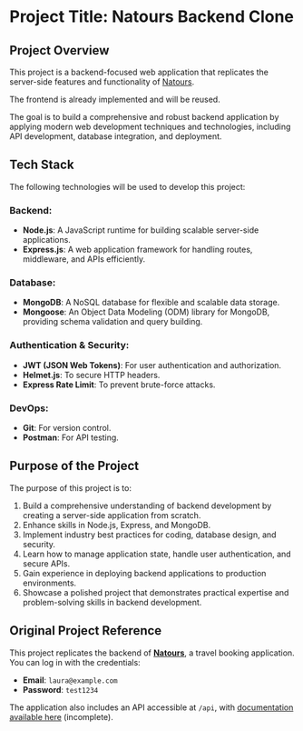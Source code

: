 # Project Title: Natours Backend Clone

## Project Overview
This project is a backend-focused web application that replicates the server-side features and functionality of [Natours](https://www.natours.dev/).

The frontend is already implemented and will be reused.

The goal is to build a comprehensive and robust backend application by applying modern web development techniques and technologies, including API development, database integration, and deployment.

## Tech Stack
The following technologies will be used to develop this project:

### Backend:
- **Node.js**: A JavaScript runtime for building scalable server-side applications.
- **Express.js**: A web application framework for handling routes, middleware, and APIs efficiently.

### Database:
- **MongoDB**: A NoSQL database for flexible and scalable data storage.
- **Mongoose**: An Object Data Modeling (ODM) library for MongoDB, providing schema validation and query building.

### Authentication & Security:
- **JWT (JSON Web Tokens)**: For user authentication and authorization.
- **Helmet.js**: To secure HTTP headers.
- **Express Rate Limit**: To prevent brute-force attacks.

### DevOps:
- **Git**: For version control.
- **Postman**: For API testing.

## Purpose of the Project
The purpose of this project is to:

1. Build a comprehensive understanding of backend development by creating a server-side application from scratch.
2. Enhance skills in Node.js, Express, and MongoDB.
3. Implement industry best practices for coding, database design, and security.
4. Learn how to manage application state, handle user authentication, and secure APIs.
5. Gain experience in deploying backend applications to production environments.
6. Showcase a polished project that demonstrates practical expertise and problem-solving skills in backend development.

## Original Project Reference
This project replicates the backend of **[Natours](https://www.natours.dev/)**, a travel booking application.  
You can log in with the credentials:  
- **Email**: `laura@example.com`  
- **Password**: `test1234`  

The application also includes an API accessible at `/api`, with [documentation available here](https://documenter.getpostman.com/view/4237486/S1LwxnaE?version=latest) (incomplete).
